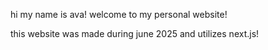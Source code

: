 hi my name is ava! welcome to my personal website!

this website was made during june 2025 and utilizes next.js!